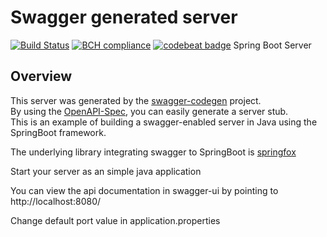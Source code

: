 # Swagger generated server

[![Build Status](https://travis-ci.org/sundance2000/TodoListBackend.svg?branch=master)](https://travis-ci.org/sundance2000/TodoListBackend)  [![BCH compliance](https://bettercodehub.com/edge/badge/sundance2000/TodoListBackend?branch=master)](https://bettercodehub.com/results/sundance2000/TodoListBackend) [![codebeat badge](https://codebeat.co/badges/33b5fc2f-e54f-49b5-9d19-07958fa7fa47)](https://codebeat.co/projects/github-com-sundance2000-todolistbackend-master)
Spring Boot Server 


## Overview  
This server was generated by the [swagger-codegen](https://github.com/swagger-api/swagger-codegen) project.  
By using the [OpenAPI-Spec](https://github.com/swagger-api/swagger-core), you can easily generate a server stub.  
This is an example of building a swagger-enabled server in Java using the SpringBoot framework.  

The underlying library integrating swagger to SpringBoot is [springfox](https://github.com/springfox/springfox)  

Start your server as an simple java application  

You can view the api documentation in swagger-ui by pointing to  
http://localhost:8080/  

Change default port value in application.properties